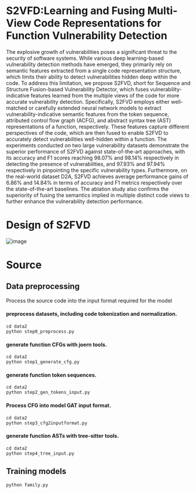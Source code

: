 # S2VFD:Learning and Fusing Multi-View Code Representations for Function Vulnerability Detection
The explosive growth of vulnerabilities poses a significant threat to the security of software systems. While various deep learning-based vulnerability detection methods have emerged, they primarily rely on semantic features extracted from a single code representation structure, which limits their ability to detect vulnerabilities hidden deep within the code. To address this limitation, we propose S2FVD, short for Sequence and Structure Fusion-based Vulnerability Detector, which fuses vulnerability-indicative features learned from the multiple views of the code for more accurate vulnerability detection. Specifically, S2FVD employs either well-matched or carefully extended neural network models to extract vulnerability-indicative semantic features from the token sequence, attributed control flow graph (ACFG), and abstract syntax tree (AST) representations of a function, respectively. These features capture different perspectives of the code, which are then fused to enable S2FVD to accurately detect vulnerabilities well-hidden within a function. The experiments conducted on two large vulnerability datasets demonstrate the superior performance of S2FVD against state-of-the-art approaches, with its accuracy and F1 scores reaching 98.07% and 98.14% respectively in detecting the presence of vulnerabilities, and 97.93% and 97.94% respectively in pinpointing the specific vulnerability types. Furthermore, on the real-world dataset D2A, S2FVD achieves average performance gains of 6.86% and 14.84% in terms of accuracy and F1 metrics respectively over the state-of-the-art baselines. The ablation study also confirms the superiority of fusing the semantics implied in multiple distinct code views to further enhance the vulnerability detection performance.
# Design of S2FVD
![image](https://github.com/lv-jiajun/S2FVD/assets/118888372/b9b5b864-4abd-4f57-99b8-dcb404614537)

# Source
## Data preprocessing
Process the source code into the input format required for the model
#### preprocess datasets, including code tokenization and normalization.
```
cd data2
python step0_preprocess.py
```
#### generate function CFGs with joern tools.
```
cd data2
python step1_generate_cfg.py
```
#### generate function token sequences.
```
cd data2
python step2_gen_tokens_input.py
```
#### Process CFG into model GAT input format.
```
cd data2
python step3_cfg2inputformat.py
```
#### generate function ASTs with tree-sitter tools.
```
cd data2
python step4_tree_input.py
```
## Training models
```
python family.py
```



